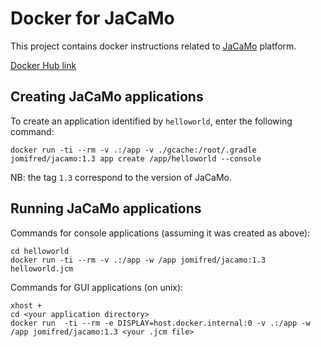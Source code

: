 # Docker for JaCaMo

This project contains docker instructions related to [JaCaMo](http://jacamo.sf.net) platform.

[Docker Hub link](https://hub.docker.com/r/jomifred/jacamo)

## Creating JaCaMo applications

To create an application identified by `helloworld`, enter the following command:
```
docker run -ti --rm -v .:/app -v ./gcache:/root/.gradle jomifred/jacamo:1.3 app create /app/helloworld --console
```

NB: the tag `1.3` correspond to the version of JaCaMo.

## Running JaCaMo applications

Commands for console applications (assuming it was created as above):

```
cd helloworld
docker run -ti --rm -v .:/app -w /app jomifred/jacamo:1.3 helloworld.jcm
```

Commands for GUI applications (on unix):

```
xhost +
cd <your application directory>
docker run  -ti --rm -e DISPLAY=host.docker.internal:0 -v .:/app -w /app jomifred/jacamo:1.3 <your .jcm file>
```
